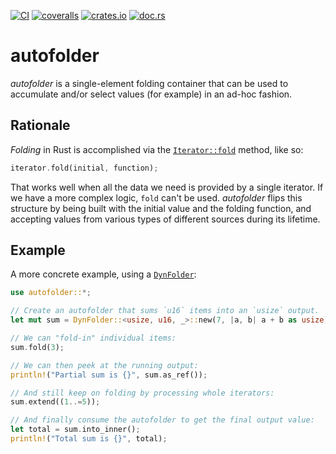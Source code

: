 [![CI](https://github.com/lpenz/autofolder/actions/workflows/ci.yml/badge.svg)](https://github.com/lpenz/autofolder/actions/workflows/ci.yml)
[![coveralls](https://coveralls.io/repos/github/lpenz/autofolder/badge.svg?branch=main)](https://coveralls.io/github/lpenz/autofolder?branch=main)
[![crates.io](https://img.shields.io/crates/v/autofolder)](https://crates.io/crates/autofolder)
[![doc.rs](https://docs.rs/autofolder/badge.svg)](https://docs.rs/autofolder)


# autofolder

*autofolder* is a single-element folding container that can be
used to accumulate and/or select values (for example) in an ad-hoc
fashion.


## Rationale

*Folding* in Rust is accomplished via the [`Iterator::fold`]
method, like so:
```rust
iterator.fold(initial, function);
```

That works well when all the data we need is provided by a single
iterator. If we have a more complex logic, `fold` can't be used.
*autofolder* flips this structure by being built with the initial
value and the folding function, and accepting values from various
types of different sources during its lifetime.


## Example

A more concrete example, using a [`DynFolder`]:

```rust
use autofolder::*;

// Create an autofolder that sums `u16` items into an `usize` output.
let mut sum = DynFolder::<usize, u16, _>::new(7, |a, b| a + b as usize);

// We can "fold-in" individual items:
sum.fold(3);

// We can then peek at the running output:
println!("Partial sum is {}", sum.as_ref());

// And still keep on folding by processing whole iterators:
sum.extend((1..=5));

// And finally consume the autofolder to get the final output value:
let total = sum.into_inner();
println!("Total sum is {}", total);
```

[`Iterator::fold`]: https://doc.rust-lang.org/std/iter/trait.Iterator.html#method.fold
[`DynFolder`]:https://docs.rs/autofolder/latest/autofolder/struct.DynFolder.html
